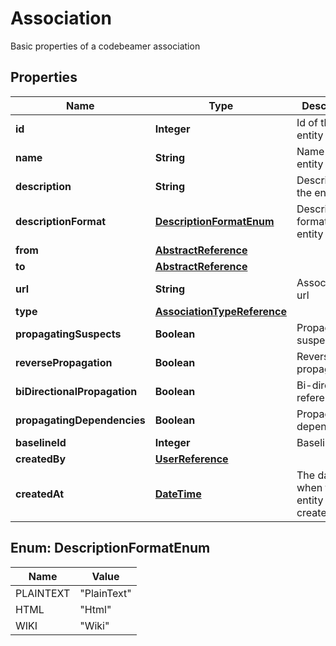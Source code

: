 

# Association

Basic properties of a codebeamer association
## Properties

Name | Type | Description | Notes
------------ | ------------- | ------------- | -------------
**id** | **Integer** | Id of the entity |  [optional]
**name** | **String** | Name of the entity |  [optional]
**description** | **String** | Description of the entity |  [optional]
**descriptionFormat** | [**DescriptionFormatEnum**](#DescriptionFormatEnum) | Description format of the entity |  [optional]
**from** | [**AbstractReference**](AbstractReference.md) |  | 
**to** | [**AbstractReference**](AbstractReference.md) |  |  [optional]
**url** | **String** | Association to url |  [optional]
**type** | [**AssociationTypeReference**](AssociationTypeReference.md) |  |  [optional]
**propagatingSuspects** | **Boolean** | Propagating suspects |  [optional]
**reversePropagation** | **Boolean** | Reverse propagation |  [optional]
**biDirectionalPropagation** | **Boolean** | Bi-directional reference |  [optional]
**propagatingDependencies** | **Boolean** | Propagating dependencies |  [optional]
**baselineId** | **Integer** | Baseline ID |  [optional]
**createdBy** | [**UserReference**](UserReference.md) |  |  [optional]
**createdAt** | [**DateTime**](DateTime.md) | The date when the entity was created |  [optional]



## Enum: DescriptionFormatEnum

Name | Value
---- | -----
PLAINTEXT | &quot;PlainText&quot;
HTML | &quot;Html&quot;
WIKI | &quot;Wiki&quot;



